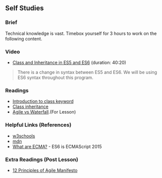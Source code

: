 ## Self Studies

### Brief

Technical knowledge is vast. Timebox yourself for 3 hours to work on the following content.

### Video 

- [Class and Inheritance in ES5 and ES6](https://youtu.be/vDJpGenyHaA) (duration: 40:20)

> There is a change in syntax between ES5 and ES6. We will be using ES6 syntax throughout this program.

### Readings

- [Introduction to class keyword](https://www.w3schools.com/js/js_class_intro.asp)
- [Class inheritance](https://www.w3schools.com/js/js_class_inheritance.asp)
- [Agile vs Waterfall](https://www.forbes.com/advisor/business/agile-vs-waterfall-methodology/).(For Lesson)

### Helpful Links (References)

- [w3schools](https://www.w3schools.com/js/)
- [mdn](https://developer.mozilla.org/en-US/docs/Web/JavaScript)
- [What are ECMA?](https://en.wikipedia.org/wiki/ECMAScript) - ES6 is ECMAScript 2015

### Extra Readings (Post Lesson)

- [12 Principles of Agile Manifesto](https://kanbanize.com/agile/project-management/principles)
